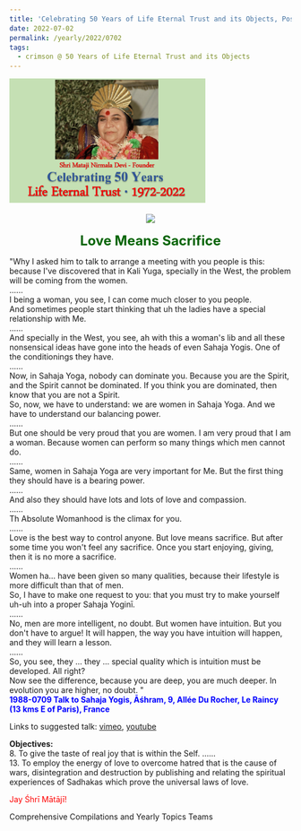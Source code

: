 ```yaml
---
title: 'Celebrating 50 Years of Life Eternal Trust and its Objects, Post 20'
date: 2022-07-02
permalink: /yearly/2022/0702
tags:
  - crimson @ 50 Years of Life Eternal Trust and its Objects
---
```


<div style="text-align: left"><img src="/images/Celebrating50YearsLET.png" width="350" /></div><br>

<div style="text-align: center"><img src="/images/images989_Balwant_Kumbhojkar_Collection.jpg" /></div>

<p style="color:DarkGreen; text-align:center">
<font size="+2"><b>Love Means Sacrifice</b><br></font>
</p>

<p>
"Why I asked him to talk to arrange a meeting with you people is this: because I've discovered that in Kali Yuga, specially in the West, the problem will be coming from the women.<br>
......<br>
I being a woman, you see, I can come much closer to you people.<br>
And sometimes people start thinking that uh the ladies have a special relationship with Me.<br>
......<br>
And specially in the West, you see, ah with this a woman's lib and all these nonsensical ideas have gone into the heads of even Sahaja Yogis. One of the conditionings they have.<br>
......<br>
Now, in Sahaja Yoga, nobody can dominate you. Because you are the Spirit, and the Spirit cannot be dominated. If you think you are dominated, then know that you are not a Spirit.<br>
So, now, we have to understand: we are women in Sahaja Yoga. And we have to understand our balancing power.<br>
......<br>
But one should be very proud that you are women. I am very proud that I am a woman. Because women can perform so many things which men cannot do. <br>
......<br>
Same, women in Sahaja Yoga are very important for Me. But the first thing they should have is a bearing power.<br>
......<br>
And also they should have lots and lots of love and compassion.<br>
......<br>
Th Absolute Womanhood is the climax for you.<br>
......<br>
Love is the best way to control anyone. But love means sacrifice. But after some time you won't feel any sacrifice. Once you start enjoying, giving, then it is no more a sacrifice.<br>
......<br>
Women ha... have been given so many qualities, because their lifestyle is more difficult than that of men.<br>
So, I have to make one request to you: that you must try to make yourself uh-uh into a proper Sahaja Yoginī.<br>
......<br>
No, men are more intelligent, no doubt. But women have intuition. But you don't have to argue! It will happen, the way you have intuition will happen, and they will learn a lesson.<br>
......<br>
So, you see, they ... they ... special quality which is intuition must be developed. All right?<br>
Now see the difference, because you are deep, you are much deeper. In evolution you are higher, no doubt. "<br>
<font color="blue"><b>1988-0709 Talk to Sahaja Yogis, Āśhram, 9, Allée Du Rocher, Le Raincy (13 kms E of Paris), France</b></font>
</p>


Links to suggested talk: <a href="https://vimeo.com/725081272"> vimeo</a>, <a href="https://soundcloud.com/sahaja-library/1988-0709-intuition-women"> youtube</a><br>


<p>
<b>Objectives:</b><br>
8. To give the taste of real joy that is within the Self. ......<br>
13. To employ the energy of love to overcome hatred that is the cause of wars, disintegration and destruction by publishing and relating the spiritual experiences of Sadhakas which prove the universal laws of love.<br>
</p>

<p style="color:red;">Jay Śhrī Mātājī!<br></p>

<p>
Comprehensive Compilations and Yearly Topics Teams
</p>